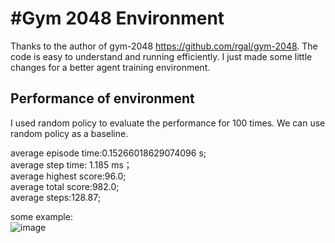 #Gym 2048 Environment 
========
Thanks to the author of gym-2048 https://github.com/rgal/gym-2048. The code is easy to understand and running efficiently. I just made some little changes for a better agent training environment.


## Performance of environment
I used random policy to evaluate the performance for 100 times. We can use random policy as a baseline.

average episode time:0.15266018629074096 s;  
average step time: 1.185 ms；  
average highest score:96.0;  
average total score:982.0;  
average steps:128.87;  

some example:  
![image](https://github.com/YangRui2015/2048_env/blob/master/pictures/example.png)

